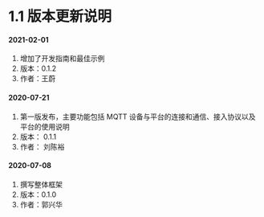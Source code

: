 # 1.1 版本更新说明

#### 2021-02-01

1. 增加了开发指南和最佳示例
2. 版本：0.1.2
3. 作者：王蔚

#### 2020-07-21

1.  第一版发布，主要功能包括 MQTT 设备与平台的连接和通信、接入协议以及平台的使用说明
2.  版本：  0.1.1
3.  作者：  刘陈裕

#### 2020-07-08

1.  撰写整体框架
2.  版本：0.1.0
3.  作者：郭兴华

